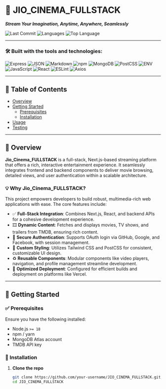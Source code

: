 # 🎥 JIO_CINEMA_FULLSTACK

_**Stream Your Imagination, Anytime, Anywhere, Seamlessly**_

![Last Commit](https://img.shields.io/github/last-commit/your-username/JIO_CINEMA_FULLSTACK?style=flat-square)
![Languages](https://img.shields.io/github/languages/count/your-username/JIO_CINEMA_FULLSTACK?style=flat-square)
![Top Language](https://img.shields.io/github/languages/top/your-username/JIO_CINEMA_FULLSTACK?style=flat-square)

---

### 🛠️ Built with the tools and technologies:

![Express](https://img.shields.io/badge/Express-black?style=flat&logo=express&logoColor=white)
![JSON](https://img.shields.io/badge/JSON-333?style=flat&logo=json&logoColor=white)
![Markdown](https://img.shields.io/badge/Markdown-000?style=flat&logo=markdown)
![npm](https://img.shields.io/badge/npm-CB3837?style=flat&logo=npm&logoColor=white)
![MongoDB](https://img.shields.io/badge/MongoDB-4EA94B?style=flat&logo=mongodb&logoColor=white)
![PostCSS](https://img.shields.io/badge/PostCSS-DD3A0A?style=flat&logo=postcss&logoColor=white)
![ENV](https://img.shields.io/badge/.ENV-grey?style=flat)
![JavaScript](https://img.shields.io/badge/JavaScript-F7DF1E?style=flat&logo=javascript&logoColor=black)
![React](https://img.shields.io/badge/React-61DAFB?style=flat&logo=react&logoColor=black)
![ESLint](https://img.shields.io/badge/ESLint-4B32C3?style=flat&logo=eslint&logoColor=white)
![Axios](https://img.shields.io/badge/Axios-5A29E4?style=flat)

---

## 📑 Table of Contents

- [Overview](#overview)
- [Getting Started](#getting-started)
  - [Prerequisites](#prerequisites)
  - [Installation](#installation)
- [Usage](#usage)
- [Testing](#testing)

---

## 📖 Overview

**Jio_Cinema_FULLSTACK** is a full-stack, Next.js-based streaming platform that offers a rich, interactive entertainment experience. It seamlessly integrates frontend and backend components to deliver movie browsing, detailed views, and user authentication within a scalable architecture.

### 💡 Why Jio_Cinema_FULLSTACK?

This project empowers developers to build robust, multimedia-rich web applications with ease. The core features include:

- ✅ **Full-Stack Integration**: Combines Next.js, React, and backend APIs for a cohesive development experience.
- 🎞️ **Dynamic Content**: Fetches and displays movies, TV shows, and trailers from TMDB, ensuring rich content.
- 🔐 **Secure Authentication**: Supports OAuth login via GitHub, Google, and Facebook, with session management.
- 🎨 **Custom Styling**: Utilizes Tailwind CSS and PostCSS for consistent, customizable UI design.
- ♻️ **Reusable Components**: Modular components like video players, navigation, and profile management streamline development.
- 🚀 **Optimized Deployment**: Configured for efficient builds and deployment on platforms like Vercel.

---

## 🚀 Getting Started

### ✅ Prerequisites

Ensure you have the following installed:

- Node.js `>= 18`
- npm / yarn
- MongoDB Atlas account
- TMDB API key

### 🧰 Installation

1. **Clone the repo**
   ```bash
   git clone https://github.com/your-username/JIO_CINEMA_FULLSTACK.git
   cd JIO_CINEMA_FULLSTACK
